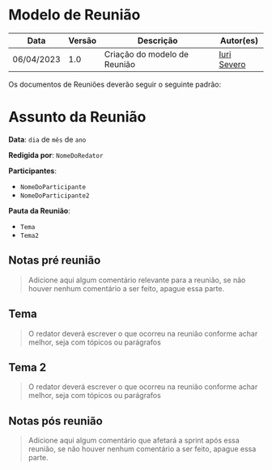 # Modelo de Reunião

|  **Data**  | **Versão** | **Descrição** | **Autor(es)** |
| ---------- | ---------- | ------------- | ------------- |
| 06/04/2023 |  1.0   | Criação do modelo de Reunião | [Iuri Severo](https://github.com/iurisevero) |

Os documentos de Reuniões deverão seguir o seguinte padrão:

# Assunto da Reunião

**Data**: ```dia``` de ```mês``` de ```ano```

**Redigida por**: ```NomeDoRedator```

**Participantes**: 
* ```NomeDoParticipante```
* ```NomeDoParticipante2```

**Pauta da Reunião**:
* ```Tema```
* ```Tema2```

## Notas pré reunião

> Adicione aqui algum comentário relevante para a reunião, se não houver nenhum comentário a ser feito, apague essa parte.

## Tema

> O redator deverá escrever o que ocorreu na reunião conforme achar melhor, seja com tópicos ou parágrafos

## Tema 2

> O redator deverá escrever o que ocorreu na reunião conforme achar melhor, seja com tópicos ou parágrafos

## Notas pós reunião

> Adicione aqui algum comentário que afetará a sprint após essa reunião, se não houver nenhum comentário a ser feito, apague essa parte.